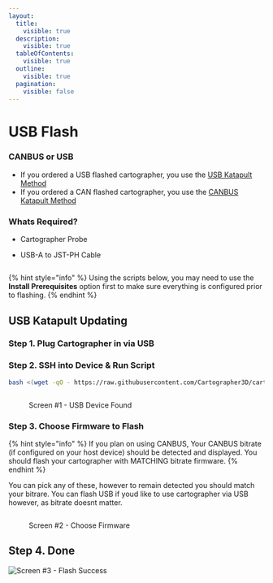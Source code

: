 ```yaml
---
layout:
  title:
    visible: true
  description:
    visible: true
  tableOfContents:
    visible: true
  outline:
    visible: true
  pagination:
    visible: false
---
```


# USB Flash

### CANBUS or USB

* If you ordered a USB flashed cartographer, you use the [USB Katapult Method](usb-flash.md)
* If you ordered a CAN flashed cartographer, you use the [CANBUS Katapult Me](canbus-flash.md)[thod](canbus-flash.md)

### Whats Required?

* Cartographer Probe
*   USB-A to JST-PH Cable

    <figure><img src="https://github.com/user-attachments/assets/1c082c5d-44ff-43e1-b1bf-f70b4249a490" alt=""><figcaption></figcaption></figure>

{% hint style="info" %}
Using the scripts below, you may need to use the **Install Prerequisites** option first to make sure everything is configured prior to flashing.
{% endhint %}

## USB Katapult Updating

### Step 1. Plug Cartographer in via USB

### Step 2. SSH into Device & Run Script

```bash
bash <(wget -qO - https://raw.githubusercontent.com/Cartographer3D/cartographer-klipper/refs/heads/master/firmware.sh) -f usb
```

<figure><img src="https://github.com/user-attachments/assets/b06e734b-d335-4073-9407-be60ec8bd17b" alt=""><figcaption><p>Screen #1 - USB Device Found</p></figcaption></figure>

### Step 3. Choose Firmware to Flash

{% hint style="info" %}
If you plan on using CANBUS, Your CANBUS bitrate (if configured on your host device) should be detected and displayed. You should flash your cartographer with MATCHING bitrate firmware.
{% endhint %}

You can pick any of these, however to remain detected you should match your bitrare. You can flash USB if youd like to use cartographer via USB however, as bitrate doesnt matter.&#x20;

<figure><img src="https://github.com/user-attachments/assets/dfb64682-28c7-4a4c-a9fe-67649d70bfff" alt=""><figcaption><p>Screen #2 - Choose Firmware</p></figcaption></figure>

## Step 4. Done

![Screen #3 - Flash Success](https://github.com/user-attachments/assets/6920bdbd-2ee7-4947-97f1-c5a623471898)
